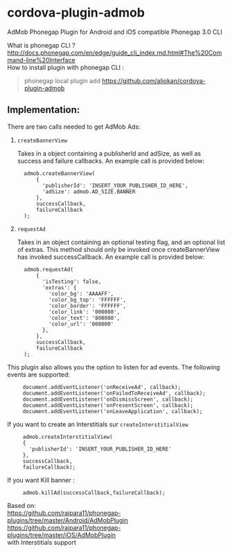 cordova-plugin-admob
====================

AdMob Phonegap Plugin for Android and iOS
compatible Phonegap 3.0 CLI

What is phonegap CLI ?  
http://docs.phonegap.com/en/edge/guide_cli_index.md.html#The%20Command-line%20Interface  
How to install plugin with phonegap CLI : 
> phonegap local plugin add https://github.com/aliokan/cordova-plugin-admob

## Implementation:

There are two calls needed to get AdMob Ads:

1. `createBannerView`

   Takes in a object containing a publisherId and adSize, as well as success
   and failure callbacks.  An example call is provided below:

         admob.createBannerView(
             {
               'publisherId': 'INSERT_YOUR_PUBLISHER_ID_HERE',
               'adSize': admob.AD_SIZE.BANNER
             },
             successCallback,
             failureCallback
         );

2. `requestAd`

   Takes in an object containing an optional testing flag, and an optional
   list of extras.  This method should only be invoked once createBannerView
   has invoked successCallback.  An example call is provided below:

         admob.requestAd(
             {
               'isTesting': false,
               'extras': {
                 'color_bg': 'AAAAFF',
                 'color_bg_top': 'FFFFFF',
                 'color_border': 'FFFFFF',
                 'color_link': '000080',
                 'color_text': '808080',
                 'color_url': '008000'
               },
             },
             successCallback,
             failureCallback
         );


This plugin also allows you the option to listen for ad events.  The following
events are supported:

         document.addEventListener('onReceiveAd', callback);
         document.addEventListener('onFailedToReceiveAd', callback);
         document.addEventListener('onDismissScreen', callback);
         document.addEventListener('onPresentScreen', callback);
         document.addEventListener('onLeaveApplication', callback);

If you want to create an Interstitials sur `createInterstitialView`  

         admob.createInterstitialView(
         {
           'publisherId': 'INSERT_YOUR_PUBLISHER_ID_HERE'
         },
         successCallback,
         failureCallback);

If you want Kill banner :  

         admob.killAd(successCallback,failureCallback);
         
Based on:  
https://github.com/rajpara11/phonegap-plugins/tree/master/Android/AdMobPlugin  
https://github.com/rajpara11/phonegap-plugins/tree/master/iOS/AdMobPlugin  
with Interstitials support
